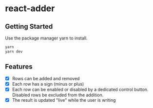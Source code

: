 # react-adder

## Getting Started

Use the package manager yarn to install.

```bash
yarn
yarn dev
```

## Features

- [x] Rows can be added and removed
- [x] Each row has a sign (minus or plus)
- [x] Each row can be enabled or disabled by a dedicated control button. Disabled rows be excluded from the addition.
- [x] The result is updated "live" while the user is writing